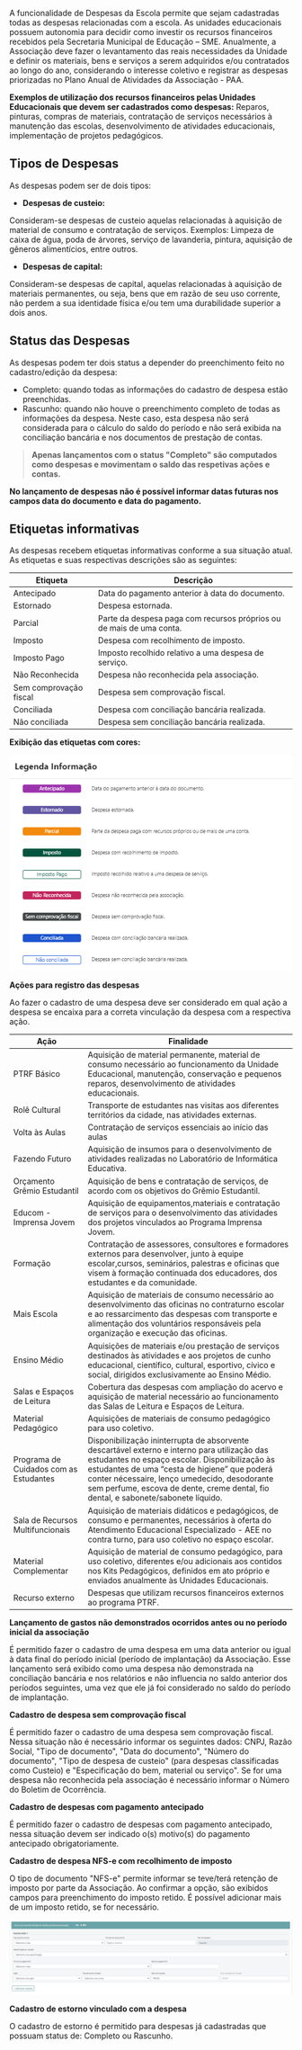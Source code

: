 A funcionalidade de Despesas da Escola permite que sejam cadastradas todas as despesas relacionadas com a escola. As unidades educacionais possuem autonomia para decidir como investir os recursos financeiros recebidos pela Secretaria Municipal de Educação – SME. Anualmente, a Associação deve fazer o levantamento das reais necessidades da Unidade e definir os materiais, bens e serviços a serem adquiridos e/ou contratados ao longo do ano, considerando o interesse coletivo e registrar as despesas priorizadas no Plano Anual de Atividades da Associação - PAA.

**Exemplos de utilização dos recursos financeiros pelas Unidades Educacionais que devem ser cadastrados como despesas:** Reparos, pinturas, compras de materiais, contratação de serviços necessários à manutenção das escolas, desenvolvimento de atividades educacionais, implementação de projetos pedagógicos. 

## **Tipos de Despesas**

As despesas podem ser de dois tipos:

- **Despesas de custeio:** 

Consideram-se despesas de custeio aquelas relacionadas à aquisição de 
material de consumo e contratação de serviços. Exemplos: Limpeza de caixa de água, poda de árvores, serviço de lavanderia, pintura, aquisição de gêneros alimentícios, entre outros.

- **Despesas de capital:** 

Consideram-se despesas de capital, aquelas relacionadas à aquisição de materiais permanentes, ou seja, bens que em razão de seu uso corrente, não perdem a sua identidade física e/ou tem uma durabilidade superior a dois anos.

## **Status das Despesas**

As despesas podem ter dois status a depender do preenchimento feito no cadastro/edição da despesa: 

- Completo: quando todas as informações do cadastro de despesa estão preenchidas.
- Rascunho: quando não houve o preenchimento completo de todas as informações da despesa. Neste caso, esta despesa não será considerada para o cálculo do saldo do período e não será exibida na conciliação bancária e nos documentos de prestação de contas.

> **Apenas lançamentos com o status "Completo" são computados como despesas e movimentam o saldo das respetivas ações e contas.**

**No lançamento de despesas não é possível informar datas futuras nos campos data do documento e data do pagamento.**

## **Etiquetas informativas** ##

As despesas recebem etiquetas informativas conforme a sua situação atual. As etiquetas e suas respectivas descrições são as seguintes:

| Etiqueta   | Descrição| 
|---------|-----------------------|
| Antecipado      |  Data do pagamento anterior à data do documento.                    | 
| Estornado     |  Despesa estornada.                    |   
| Parcial     |  Parte da despesa paga com recursos próprios ou de mais de uma conta.                    |
| Imposto     |  Despesa com recolhimento de imposto.                    |  
| Imposto Pago     |  Imposto recolhido relativo a uma despesa de serviço.                    |
| Não Reconhecida     |  Despesa não reconhecida pela associação.                    |
| Sem comprovação fiscal |Despesa sem comprovação fiscal.                    |
| Conciliada     |  Despesa com conciliação bancária realizada.                    |
| Não conciliada     |  Despesa sem conciliação bancária realizada.                    |

**Exibição das etiquetas com cores:**

![Etiquetas informativas](../../imagens/Associação/etiquetas.png)

**Ações para registro das despesas**

Ao fazer o cadastro de uma despesa deve ser considerado em qual ação a despesa se encaixa para a correta vinculação da despesa com a respectiva ação.

|Ação|Finalidade|
|---------|-----------------------|
|PTRF Básico|Aquisição de material permanente, material de consumo necessário ao funcionamento da Unidade Educacional, manutenção, conservação e pequenos reparos, desenvolvimento de atividades educacionais.|
|Rolê Cultural|Transporte de estudantes nas visitas aos diferentes territórios da cidade, nas atividades externas.|
|Volta às Aulas|Contratação de serviços essenciais ao início das aulas|
|Fazendo Futuro |Aquisição de insumos para o desenvolvimento de atividades realizadas no Laboratório de Informática Educativa.|
|Orçamento Grêmio Estudantil|Aquisição de bens e contratação de serviços, de acordo com os objetivos do Grêmio Estudantil.|
|Educom - Imprensa Jovem|Aquisição de equipamentos,materiais e contratação de serviços para o desenvolvimento das atividades dos projetos vinculados ao Programa Imprensa Jovem.|
|Formação|Contratação de assessores, consultores e formadores externos para desenvolver, junto à equipe escolar,cursos, seminários, palestras e oficinas que visem à formação continuada dos educadores, dos estudantes e da comunidade.|
|Mais Escola|Aquisição de materiais de consumo necessário ao desenvolvimento das oficinas no contraturno escolar e ao ressarcimento das despesas com transporte e alimentação dos voluntários responsáveis pela organização e execução das oficinas.|
|Ensino Médio|Aquisições de materiais e/ou prestação de serviços destinados às atividades e aos projetos de cunho educacional, científico, cultural, esportivo, cívico e social, dirigidos exclusivamente ao Ensino Médio.|
|Salas e Espaços de Leitura|Cobertura das despesas com ampliação do acervo e aquisição de material necessário ao funcionamento das Salas de Leitura e Espaços de Leitura.|
|Material Pedagógico|Aquisições de materiais de consumo pedagógico para uso coletivo.|
|Programa de Cuidados com as Estudantes|Disponibilização ininterrupta de absorvente descartável externo e interno para utilização das estudantes no espaço escolar. Disponibilização às estudantes de uma “cesta de higiene” que poderá conter nécessaire, lenço umedecido, desodorante sem perfume, escova de dente, creme dental, fio dental, e sabonete/sabonete líquido.|
|Sala de Recursos Multifuncionais|Aquisição de materiais didáticos e pedagógicos, de consumo e permanentes, necessários à oferta do Atendimento Educacional Especializado - AEE no contra turno, para uso coletivo no espaço escolar.|
|Material Complementar|Aquisição de material de consumo pedagógico, para uso coletivo, diferentes e/ou adicionais aos contidos nos Kits Pedagógicos, definidos em ato próprio e enviados anualmente às Unidades Educacionais.|
|Recurso externo|Despesas que utilizam recursos financeiros externos ao programa PTRF.|

**Lançamento de gastos não demonstrados ocorridos antes ou no período inicial da associação**

É permitido fazer o cadastro de uma despesa em uma data anterior ou igual à data final do período inicial (período de implantação) da Associação. Esse lançamento será exibido como uma despesa não demonstrada na conciliação bancária e nos relatórios e não influencia no saldo anterior dos períodos seguintes, uma vez que ele já foi considerado no saldo do período de implantação.  

**Cadastro de despesa sem comprovação fiscal**

É permitido fazer o cadastro de uma despesa sem comprovação fiscal. Nessa situação não é necessário informar os seguintes dados: CNPJ, Razão Social, "Tipo de documento", "Data do documento", "Número do documento", "Tipo de despesa de custeio" (para despesas classificadas como Custeio) e "Especificação do bem, material ou serviço". Se for uma despesa não reconhecida pela associação é necessário informar o Número do Boletim de Ocorrência.

**Cadastro de despesas com pagamento antecipado**

É permitido fazer o cadastro de despesas com pagamento antecipado, nessa situação devem ser indicado o(s) motivo(s) do pagamento antecipado obrigatoriamente.

**Cadastro de despesa NFS-e com recolhimento de imposto**

O tipo de documento "NFS-e" permite informar se teve/terá retenção de imposto por parte da Associação. Ao confirmar a opção, são exibidos campos para preenchimento do imposto retido. É possível adicionar mais de um imposto retido, se for necessário.

![Cadastro de Imposto retido](../../imagens/Associação/impostos.png)

**Cadastro de estorno vinculado com a despesa**

O cadastro de estorno é permitido para despesas já cadastradas que possuam status de: Completo ou Rascunho.

